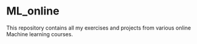 # ML_online

This repository contains all my exercises and projects from various online Machine learning courses.
